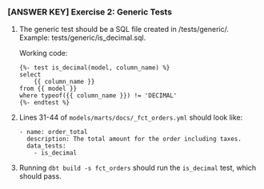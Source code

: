 ### [ANSWER KEY] Exercise 2: Generic Tests

1. The generic test should be a SQL file created in /tests/generic/.
   Example: tests/generic/is_decimal.sql.
   
   Working code:
   ```
   {%- test is_decimal(model, column_name) %}
   select
       {{ column_name }}
   from {{ model }}
   where typeof({{ column_name }}) != 'DECIMAL'
   {%- endtest %}
   ```

2. Lines 31-44 of `models/marts/docs/_fct_orders.yml` should look like:
   ```
   - name: order_total
     description: The total amount for the order including taxes.
     data_tests:
       - is_decimal
   ```

3. Running `dbt build -s fct_orders` should run the `is_decimal` test,
   which should pass.